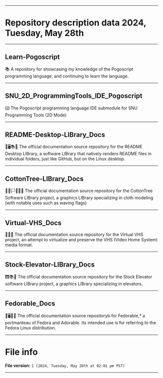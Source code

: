 
***

# Repository description data 2024, Tuesday, May 28th

---

## Learn-Pogoscript

📚️ A repository for showcasing my knowledge of the Pogoscript programming language, and continuing to learn the language. 

---

## SNU_2D_ProgrammingTools_IDE_Pogoscript

⌨️ The Pogoscript programming language IDE submodule for SNU Programming Tools (2D Mode)

---

## README-Desktop-LIBrary_Docs

📃️🖥️📚️📖️ The official documentation source repository for the README Desktop LIBrary, a software LIBrary that natively renders README files in individual folders, just like GitHub, but on the Linux desktop. 

---

## CottonTree-LIBrary_Docs

🎌️🏴️🏳️🚩️🏁️📖️ The official documentation source repository for the CottonTree Software LIBrary project, a graphics LIBrary specializing in cloth modeling (with notable uses such as waving flags)

---

## Virtual-VHS_Docs

📼️💾️📖️ The official documentation source repository for the Virtual VHS project, an attempt to virtualize and preserve the VHS (Video Home System) media format.

---

## Stock-Elevator-LIBrary_Docs

🛗️📚️📖️ The official documentation source repository for the Stock Elevator software LIBrary project, a graphics LIBrary specializing in elevators.

---

## Fedorable_Docs

🎩🖥️💬️📖️ The official documentation source repositoryb for Fedorable,* a portmanteau of Fedora and Adorable. Its intended use is for referring to the Fedora Linux distribution. 

***

# File info

**File version:** `1 (2024, Tuesday, May 28th at 02:01 pm PST)`

***

